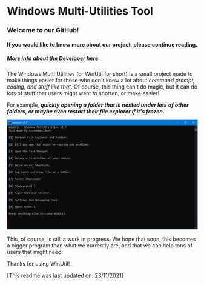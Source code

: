 # Windows Multi-Utilities Tool

### Welcome to our GitHub!
#### If you would like to know more about our project, please continue reading.
##### [More info about the Developer here](https://my.bio/steveewastaken)

The Windows Multi Utilities (or WinUtil for short) is a small project made to make things easier for those who don't know a lot about *command prompt, coding, and stuff like that.* Of course, this thing can't do magic, but it can do lots of stuff that users might want to shorten, or make easier! 

For example, ***quickly opening a folder that is nested under lots of other folders, or maybe even restart their file explorer if it's frozen.***

![The UI can be seen here. ](https://raw.githubusercontent.com/SteveYT77/winutil/main/winutil-media/ui-1.7.png "The look of the UI.")

This, of course, is still a work in progress. We hope that soon, this becomes a bigger program than what we currently are, and that we can help tons of users that might need.

Thanks for using WinUtil!

[This readme was last updated on: 23/11/2021]
